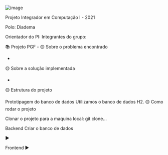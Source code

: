 ![image](https://user-images.githubusercontent.com/77700262/143724421-da38f4a5-c5fe-4fd1-a75a-007144d47f91.png)


Projeto Integrador em Computação I - 2021

Polo: Diadema

Orientador do PI:
Integrantes do grupo:


📚 Projeto PGF - 
🟡 Sobre o problema encontrado

-
🟡 Sobre a solução implementada

-
🟡 Estrutura do projeto



Prototipagem do banco de dados
Utilizamos o banco de dados H2.
🟡 Como rodar o projeto

Clonar o projeto para a maquina local: git clone...


Backend
Criar o banco de dados

► 

Frontend
► 

